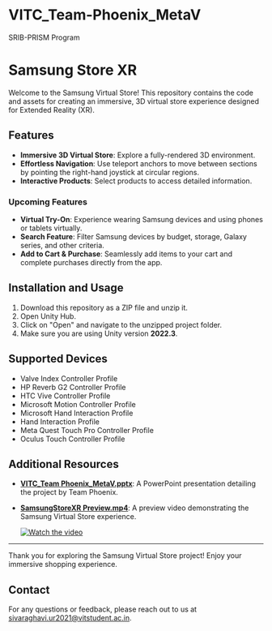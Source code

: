 # VITC_Team-Phoenix_MetaV

SRIB-PRISM Program

# Samsung Store XR

Welcome to the Samsung Virtual Store! This repository contains the code and assets for creating an immersive, 3D virtual store experience designed for Extended Reality (XR).

## Features

- **Immersive 3D Virtual Store**: Explore a fully-rendered 3D environment.
- **Effortless Navigation**: Use teleport anchors to move between sections by pointing the right-hand joystick at circular regions.
- **Interactive Products**: Select products to access detailed information.

### Upcoming Features

- **Virtual Try-On**: Experience wearing Samsung devices and using phones or tablets virtually.
- **Search Feature**: Filter Samsung devices by budget, storage, Galaxy series, and other criteria.
- **Add to Cart & Purchase**: Seamlessly add items to your cart and complete purchases directly from the app.

## Installation and Usage

1. Download this repository as a ZIP file and unzip it.
2. Open Unity Hub.
3. Click on "Open" and navigate to the unzipped project folder.
4. Make sure you are using Unity version **2022.3**.

## Supported Devices

- Valve Index Controller Profile
- HP Reverb G2 Controller Profile
- HTC Vive Controller Profile
- Microsoft Motion Controller Profile
- Microsoft Hand Interaction Profile
- Hand Interaction Profile
- Meta Quest Touch Pro Controller Profile
- Oculus Touch Controller Profile

## Additional Resources

- [**VITC_Team Phoenix_MetaV.pptx**](./VITC_Team%20Phoenix_MetaV.pptx): A PowerPoint presentation detailing the project by Team Phoenix.
- [**SamsungStoreXR Preview.mp4**](https://www.youtube.com/watch?v=QL8vlpLQBxA): A preview video demonstrating the Samsung Virtual Store experience.

  [![Watch the video](https://img.youtube.com/vi/QL8vlpLQBxA/maxresdefault.jpg)](https://www.youtube.com/watch?v=QL8vlpLQBxA)


---

Thank you for exploring the Samsung Virtual Store project! Enjoy your immersive shopping experience.

## Contact

For any questions or feedback, please reach out to us at [sivaraghavi.ur2021@vitstudent.ac.in](mailto:sivaraghavi.ur2021@vitstudent.ac.in).
